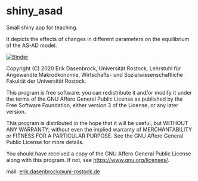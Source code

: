 # shiny_asad
 
Small shiny app for teaching.

It depicts the effects of changes in different parameters on the equilibrium of the AS-AD model.

[![Binder](https://mybinder.org/badge_logo.svg)](https://mybinder.org/v2/gh/makhro/shiny_asad/HEAD?urlpath=shiny/asad/)

Copyright (C) 2020 Erik Dasenbrock, Universität Rostock, Lehrstuhl für Angewandte Makroökonomie, Wirtschafts- und Sozialwissenschaftliche Fakultät der Universität Rostock.

This program is free software: you can redistribute it and/or modify it under the terms of the GNU Affero General Public License as published by the Free Software Foundation, either version 3 of the License, or any later version.

This program is distributed in the hope that it will be useful, but WITHOUT ANY WARRANTY; without even the implied warranty of MERCHANTABILITY or FITNESS FOR A PARTICULAR PURPOSE. See the GNU Affero General Public License for more details.

You should have received a copy of the GNU Affero General Public License along with this program. If not, see https://www.gnu.org/licenses/.

mail: erik.dasenbrock@uni-rostock.de
